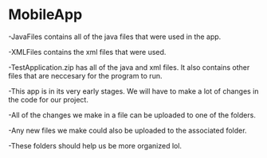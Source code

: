 # MobileApp

-JavaFiles contains all of the java files that were used in the app.

-XMLFiles contains the xml files that were used.

-TestApplication.zip has all of the java and xml files. It also contains other files that are neccesary for the program to run.

-This app is in its very early stages. We will have to make a lot of changes in the code for our project.

-All of the changes we make in a file can be uploaded to one of the folders.

-Any new files we make could also be uploaded to the associated folder.

-These folders should help us be more organized lol.
